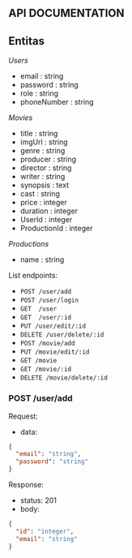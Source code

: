 ## API DOCUMENTATION

## Entitas 

_Users_
- email : string 
- password : string 
- role : string
- phoneNumber : string

_Movies_
- title : string
- imgUrl : string
- genre : string
- producer : string
- director : string
- writer : string
- synopsis : text
- cast : string
- price : integer
- duration : integer
- UserId : integer
- ProductionId : integer

_Productions_
- name : string

List endpoints:
​
- `POST /user/add`
- `POST /user/login`
- `GET  /user`
- `GET  /user/:id`
- `PUT /user/edit/:id`
- `DELETE /user/delete/:id`
- `POST /movie/add`
- `PUT /movie/edit/:id`
- `GET /movie`
- `GET /movie/:id`
- `DELETE /movie/delete/:id`

### POST /user/add

Request:

- data:

```json
{
  "email": "string",
  "password": "string"
}
```

Response:

- status: 201
- body:
  ​

```json
{
  "id": "integer",
  "email": "string"
}
```

